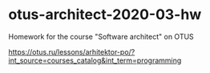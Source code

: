 # otus-architect-2020-03-hw
Homework for the course "Software architect" on OTUS

https://otus.ru/lessons/arhitektor-po/?int_source=courses_catalog&int_term=programming
